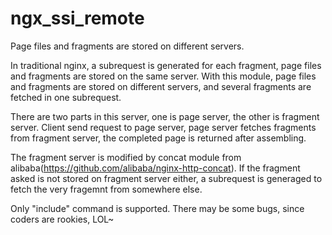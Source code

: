 # ngx_ssi_remote
Page files and fragments are stored on different servers.

In traditional nginx, a subrequest is generated for each fragment, page files and fragments are stored on the same server. With this module, page files and fragments are stored on different servers, and several fragments are fetched in one subrequest.

There are two parts in this server, one is page server, the other is fragment server. Client send request to page server, page server fetches fragments from fragment server, the completed page is returned after assembling.

The fragment server is modified by concat module from alibaba(https://github.com/alibaba/nginx-http-concat). If the fragment asked is not stored on fragment server either, a subrequest is generaged to fetch the very fragemnt from somewhere else.

Only "include" command is supported. There may be some bugs, since coders are rookies, LOL~
